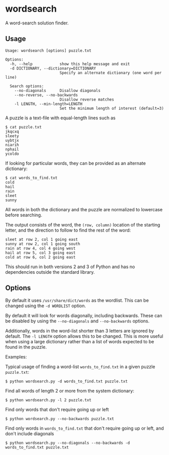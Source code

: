# wordsearch
A word-search solution finder.

## Usage
```
Usage: wordsearch [options] puzzle.txt

Options:
  -h, --help            show this help message and exit
  -d DICTIONARY, --dictionary=DICTIONARY
                        Specify an alternate dictionary (one word per line)

  Search options:
    --no-diagonals      Disallow diagonals
    --no-reverse, --no-backwards
                        Disallow reverse matches
    -l LENGTH, --min-length=LENGTH
                        Set the minimum length of interest (default=3)
```

A puzzle is a text-file with equal-length lines such as

```
$ cat puzzle.txt
jkqcxq
sleety
uybtjx
niarih
nphail
ycoldo
```

If looking for particular words, they can be provided as an alternate
dictionary:

```
$ cat words_to_find.txt
cold
hail
rain
sleet
sunny
```

All words in both the dictionary and the puzzle are normalized to
lowercase before searching.

The output consists of the word, the `(row, column)` location of the
starting letter, and the direction to follow to find the rest of the
word:

```
sleet at row 2, col 1 going east
sunny at row 2, col 1 going south
rain at row 4, col 4 going west
hail at row 5, col 3 going east
cold at row 6, col 2 going east
```

This should run in both versions 2 and 3 of Python and has no
dependencies outside the standard library.

## Options

By default it uses `/usr/share/dict/words` as the wordlist.
This can be changed using the `-d WORDLIST` option.

By default it will look for words diagonally, including backwards.
These can be disabled by using the `--no-diagonals` and `--no-backwards`
options.

Additionally, words in the word-list shorter than 3 letters are ignored
by default.
The `-l LENGTH` option allows this to be changed.
This is more useful when using a large dictionary rather than a list of
words expected to be found in the puzzle.

Examples:

Typical usage of finding a word-list `words_to_find.txt` in a given
puzzle `puzzle.txt`:

```
$ python wordsearch.py -d words_to_find.txt puzzle.txt
```

Find all words of length 2 or more from the system dictionary:

```
$ python wordsearch.py -l 2 puzzle.txt
```

Find only words that don't require going up or left

```
$ python wordsearch.py --no-backwards puzzle.txt
```

Find only words in `words_to_find.txt`  that don't require going up or left, and don't include
diagonals

```
$ python wordsearch.py --no-diagonals --no-backwards -d words_to_find.txt puzzle.txt
```
